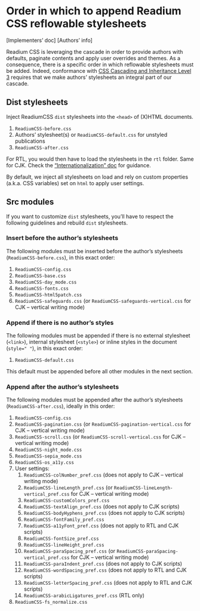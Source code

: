 # Order in which to append Readium CSS reflowable stylesheets

[Implementers’ doc] [Authors’ info]

Readium CSS is leveraging the cascade in order to provide authors with defaults, paginate contents and apply user overrides and themes. As a consequence, there is a specific order in which reflowable stylesheets must be added. Indeed, conformance with [CSS Cascading and Inheritance Level 3](https://www.w3.org/TR/css3-cascade/) requires that we make authors’ stylesheets an integral part of our cascade.

## Dist stylesheets

Inject ReadiumCSS `dist` stylesheets into the `<head>` of (X)HTML documents. 

1. `ReadiumCSS-before.css`
2. Authors’ stylesheet(s) or `ReadiumCSS-default.css` for unstyled publications
3. `ReadiumCSS-after.css`

For RTL, you would then have to load the stylesheets in the `rtl` folder. Same for CJK. Check the [“Internationalization” doc](../docs/CSS16-internationalization.md) for guidance.

By default, we inject all stylesheets on load and rely on custom properties (a.k.a. CSS variables) set on `html` to apply user settings.

## Src modules

If you want to customize `dist` stylesheets, you’ll have to respect the following guidelines and rebuild `dist` stylesheets.

### Insert before the author’s stylesheets

The following modules must be inserted before the author’s stylesheets (`ReadiumCSS-before.css`), in this exact order: 

1. `ReadiumCSS-config.css`
2. `ReadiumCSS-base.css`
3. `ReadiumCSS-day_mode.css`
4. `ReadiumCSS-fonts.css`
5. `ReadiumCSS-html5patch.css`
6. `ReadiumCSS-safeguards.css` (or `ReadiumCSS-safeguards-vertical.css` for CJK – vertical writing mode)

### Append if there is no author’s styles

The following modules must be appended if there is no external stylesheet (`<link>`), internal stylesheet (`<style>`) or inline styles in the document (`style=" "`), in this exact order: 

1. `ReadiumCSS-default.css`

This default must be appended before all other modules in the next section.

### Append after the author’s stylesheets

The following modules must be appended after the author’s stylesheets (`ReadiumCSS-after.css`), ideally in this order: 

1. `ReadiumCSS-config.css`
2. `ReadiumCSS-pagination.css` (or `ReadiumCSS-pagination-vertical.css` for CJK – vertical writing mode)
3. `ReadiumCSS-scroll.css` (or `ReadiumCSS-scroll-vertical.css` for CJK – vertical writing mode)
4. `ReadiumCSS-night_mode.css`
5. `ReadiumCSS-sepia_mode.css`
6. `ReadiumCSS-os_a11y.css`
7. User settings:
    1. `ReadiumCSS-colNumber_pref.css` (does not apply to CJK – vertical writing mode)
    2. `ReadiumCSS-lineLength_pref.css` (or `ReadiumCSS-lineLength-vertical_pref.css` for CJK – vertical writing mode)
    3. `ReadiumCSS-customColors_pref.css`
    4. `ReadiumCSS-textAlign_pref.css` (does not apply to CJK scripts)
    5. `ReadiumCSS-bodyHyphens_pref.css` (does not apply to CJK scripts)
    6. `ReadiumCSS-fontFamily_pref.css`
    7. `ReadiumCSS-a11yFont_pref.css` (does not apply to RTL and CJK scripts)
    8. `ReadiumCSS-fontSize_pref.css`
    9. `ReadiumCSS-lineHeight_pref.css`
    10. `ReadiumCSS-paraSpacing_pref.css` (or `ReadiumCSS-paraSpacing-vertical_pref.css` for CJK – vertical writing mode)
    11. `ReadiumCSS-paraIndent_pref.css` (does not apply to CJK scripts)
    12. `ReadiumCSS-wordSpacing_pref.css` (does not apply to RTL and CJK scripts)
    13. `ReadiumCSS-letterSpacing_pref.css` (does not apply to RTL and CJK scripts)
    14. `ReadiumCSS-arabicLigatures_pref.css` (RTL only)
8. `ReadiumCSS-fs_normalize.css`